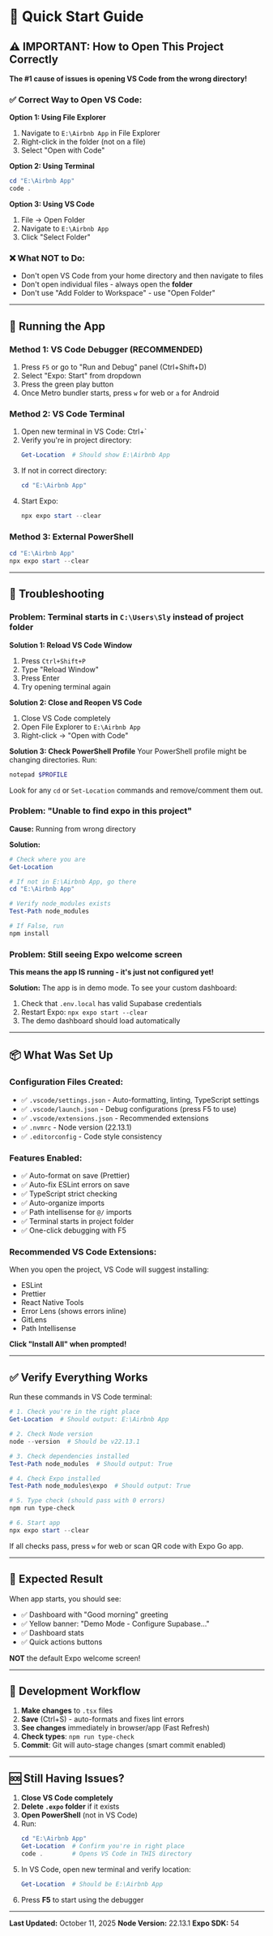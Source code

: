 # 🚀 Quick Start Guide

## ⚠️ IMPORTANT: How to Open This Project Correctly

**The #1 cause of issues is opening VS Code from the wrong directory!**

### ✅ Correct Way to Open VS Code:

**Option 1: Using File Explorer**
1. Navigate to `E:\Airbnb App` in File Explorer
2. Right-click in the folder (not on a file)
3. Select "Open with Code"

**Option 2: Using Terminal**
```powershell
cd "E:\Airbnb App"
code .
```

**Option 3: Using VS Code**
1. File → Open Folder
2. Navigate to `E:\Airbnb App`
3. Click "Select Folder"

### ❌ What NOT to Do:
- Don't open VS Code from your home directory and then navigate to files
- Don't open individual files - always open the **folder**
- Don't use "Add Folder to Workspace" - use "Open Folder"

---

## 🏃 Running the App

### Method 1: VS Code Debugger (RECOMMENDED)
1. Press `F5` or go to "Run and Debug" panel (Ctrl+Shift+D)
2. Select "Expo: Start" from dropdown
3. Press the green play button
4. Once Metro bundler starts, press `w` for web or `a` for Android

### Method 2: VS Code Terminal
1. Open new terminal in VS Code: Ctrl+`
2. Verify you're in project directory:
   ```powershell
   Get-Location  # Should show E:\Airbnb App
   ```
3. If not in correct directory:
   ```powershell
   cd "E:\Airbnb App"
   ```
4. Start Expo:
   ```powershell
   npx expo start --clear
   ```

### Method 3: External PowerShell
```powershell
cd "E:\Airbnb App"
npx expo start --clear
```

---

## 🔧 Troubleshooting

### Problem: Terminal starts in `C:\Users\Sly` instead of project folder

**Solution 1: Reload VS Code Window**
1. Press `Ctrl+Shift+P`
2. Type "Reload Window"
3. Press Enter
4. Try opening terminal again

**Solution 2: Close and Reopen VS Code**
1. Close VS Code completely
2. Open File Explorer to `E:\Airbnb App`
3. Right-click → "Open with Code"

**Solution 3: Check PowerShell Profile**
Your PowerShell profile might be changing directories. Run:
```powershell
notepad $PROFILE
```
Look for any `cd` or `Set-Location` commands and remove/comment them out.

### Problem: "Unable to find expo in this project"

**Cause:** Running from wrong directory

**Solution:**
```powershell
# Check where you are
Get-Location

# If not in E:\Airbnb App, go there
cd "E:\Airbnb App"

# Verify node_modules exists
Test-Path node_modules

# If False, run
npm install
```

### Problem: Still seeing Expo welcome screen

**This means the app IS running - it's just not configured yet!**

**Solution:** The app is in demo mode. To see your custom dashboard:
1. Check that `.env.local` has valid Supabase credentials
2. Restart Expo: `npx expo start --clear`
3. The demo dashboard should load automatically

---

## 📦 What Was Set Up

### Configuration Files Created:
- ✅ `.vscode/settings.json` - Auto-formatting, linting, TypeScript settings
- ✅ `.vscode/launch.json` - Debug configurations (press F5 to use)
- ✅ `.vscode/extensions.json` - Recommended extensions
- ✅ `.nvmrc` - Node version (22.13.1)
- ✅ `.editorconfig` - Code style consistency

### Features Enabled:
- ✅ Auto-format on save (Prettier)
- ✅ Auto-fix ESLint errors on save
- ✅ TypeScript strict checking
- ✅ Auto-organize imports
- ✅ Path intellisense for `@/` imports
- ✅ Terminal starts in project folder
- ✅ One-click debugging with F5

### Recommended VS Code Extensions:
When you open the project, VS Code will suggest installing:
- ESLint
- Prettier
- React Native Tools
- Error Lens (shows errors inline)
- GitLens
- Path Intellisense

**Click "Install All" when prompted!**

---

## ✅ Verify Everything Works

Run these commands in VS Code terminal:

```powershell
# 1. Check you're in the right place
Get-Location  # Should output: E:\Airbnb App

# 2. Check Node version
node --version  # Should be v22.13.1

# 3. Check dependencies installed
Test-Path node_modules  # Should output: True

# 4. Check Expo installed
Test-Path node_modules\expo  # Should output: True

# 5. Type check (should pass with 0 errors)
npm run type-check

# 6. Start app
npx expo start --clear
```

If all checks pass, press `w` for web or scan QR code with Expo Go app.

---

## 🎯 Expected Result

When app starts, you should see:
- ✅ Dashboard with "Good morning" greeting
- ✅ Yellow banner: "Demo Mode - Configure Supabase..."
- ✅ Dashboard stats
- ✅ Quick actions buttons

**NOT** the default Expo welcome screen!

---

## 📝 Development Workflow

1. **Make changes** to `.tsx` files
2. **Save** (Ctrl+S) - auto-formats and fixes lint errors
3. **See changes** immediately in browser/app (Fast Refresh)
4. **Check types**: `npm run type-check`
5. **Commit**: Git will auto-stage changes (smart commit enabled)

---

## 🆘 Still Having Issues?

1. **Close VS Code completely**
2. **Delete `.expo` folder** if it exists
3. **Open PowerShell** (not in VS Code)
4. Run:
   ```powershell
   cd "E:\Airbnb App"
   Get-Location  # Confirm you're in right place
   code .        # Opens VS Code in THIS directory
   ```
5. In VS Code, open new terminal and verify location:
   ```powershell
   Get-Location  # Should be E:\Airbnb App
   ```
6. Press **F5** to start using the debugger

---

**Last Updated:** October 11, 2025
**Node Version:** 22.13.1
**Expo SDK:** 54

